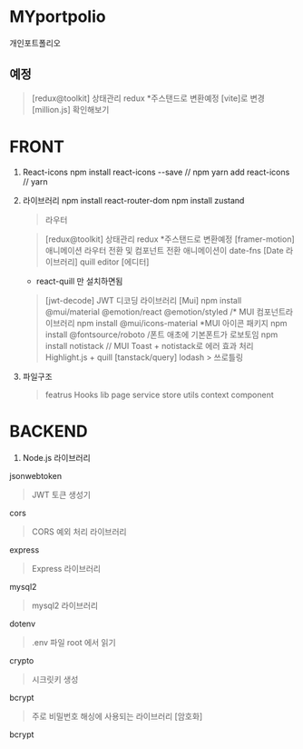 # MYportpolio

개인포트폴리오

## 예정

> [redux@toolkit] 상태관리 redux \*주스탠드로 변환예정
> [vite]로 변경
> [million.js] 확인해보기

# FRONT

1. React-icons
   npm install react-icons --save // npm
   yarn add react-icons // yarn

2. 라이브러리
   npm install react-router-dom
   npm install zustand

   > 라우터

   > [redux@toolkit] 상태관리 redux \*주스탠드로 변환예정
   > [framer-motion] 애니메이션 라우터 전환 및 컴포넌트 전환 애니메이션이
   > date-fns [Date 라이브러리]
   > quill editor [에디터]

   - react-quill 만 설치하면됨

   > [jwt-decode] JWT 디코딩 라이브러리
   > [Mui]
   > npm install @mui/material @emotion/react @emotion/styled /* MUI 컴포넌트라이브러리
   > npm install @mui/icons-material *MUI 아이콘 패키지
   > npm install @fontsource/roboto /폰트 애초에 기본폰트가 로보토임
   > npm install notistack // MUI Toast + notistack로 에러 효과 처리
   > Highlight.js + quill
   > [tanstack/query]
   > lodash > 쓰로틀링

3. 파일구조
   > featrus
   > Hooks
   > lib
   > page
   > service
   > store
   > utils
   > context
   > component

# BACKEND

1. Node.js 라이브러리

jsonwebtoken

> JWT 토큰 생성기

cors

> CORS 예외 처리 라이브러리

express

> Express 라이브러리

mysql2

> mysql2 라이브러리

dotenv

> .env 파일 root 에서 읽기

crypto

> 시크릿키 생성

bcrypt

> 주로 비밀번호 해싱에 사용되는 라이브러리 [암호화]

bcrypt
